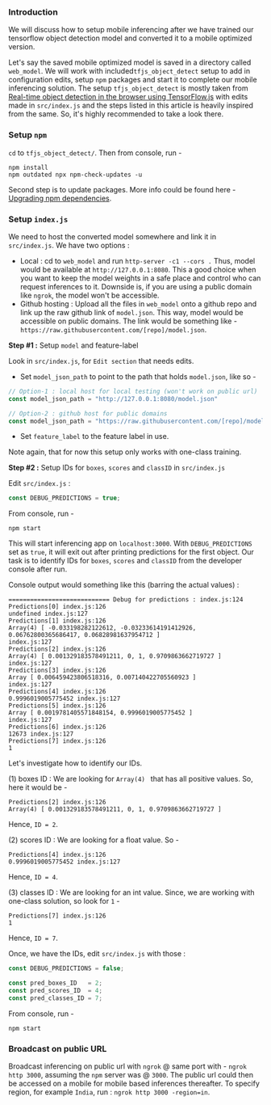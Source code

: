 ### Introduction

We will discuss how to setup mobile inferencing after we have trained our tensorflow object detection model and converted it to a mobile optimized version.

Let's say the saved mobile optimized model is saved in a directory called `web_model`. We will work with included`tfjs_object_detect` setup to add in configuration edits, setup `npm` packages and start it to complete our mobile inferencing solution. The setup `tfjs_object_detect` is mostly taken from [Real-time object detection in the browser using TensorFlow.js](https://github.com/hugozanini/TFJS-object-detection) with edits made in `src/index.js` and the steps listed in this article is heavily inspired from the same. So, it's highly recommended to take a look there.

### Setup `npm`

`cd` to `tfjs_object_detect/`. Then from console, run -

```shell
npm install
npm outdated npx npm-check-updates -u
```
Second step is to update packages. More info could be found here - [Upgrading npm dependencies](https://www.carlrippon.com/upgrading-npm-dependencies/).

### Setup `index.js`

We need to host the converted model somewhere and link it in `src/index.js`. We have two options :
- Local : cd to `web_model` and run `http-server -c1 --cors .` Thus, model would be available at `http://127.0.0.1:8080`. This a good choice when you want to keep the model weights in a safe place and control who can request inferences to it. Downside is, if you are using a public domain like `ngrok`, the model won't be accessible.
- Github hosting :  Upload all the files in `web_model` onto a github repo and link up the raw github link of `model.json`. This way, model would be accessible on public domains. The link would be something like - `https://raw.githubusercontent.com/[repo]/model.json`.

**Step #1 :** Setup `model` and feature-label


Look in `src/index.js`, for `Edit section` that needs edits.

- Set `model_json_path` to point to the path that holds `model.json`, like so -


```javascript
// Option-1 : local host for local testing (won't work on public url)
const model_json_path = "http://127.0.0.1:8080/model.json"

// Option-2 : github host for public domains
const model_json_path = "https://raw.githubusercontent.com/[repo]/model.json"
````

- Set `feature_label` to the feature label in use.

Note again, that for now this setup only works with one-class training.

**Step #2 :** Setup IDs for `boxes`, `scores` and `classID` in `src/index.js`

Edit `src/index.js` :

```javascript
const DEBUG_PREDICTIONS = true;
```

From console, run -
```shell
npm start
```

This will start inferencing app on `localhost:3000`. With `DEBUG_PREDICTIONS` set as `true`, it will exit out after printing predictions for the first object. Our task is to identify  IDs for `boxes`, `scores` and `classID` from the developer console after run.

Console output would something like this (barring the actual values) :
```shell
============================ Debug for predictions : index.js:124
Predictions[0] index.js:126
undefined index.js:127
Predictions[1] index.js:126
Array(4) [ -0.033198282122612, -0.03233614191412926, 0.06762800365686417, 0.06828981637954712 ]
index.js:127
Predictions[2] index.js:126
Array(4) [ 0.001329183578491211, 0, 1, 0.9709863662719727 ]
index.js:127
Predictions[3] index.js:126
Array [ 0.006459423806518316, 0.007140422705560923 ]
index.js:127
Predictions[4] index.js:126
0.9996019005775452 index.js:127
Predictions[5] index.js:126
Array [ 0.0019781405571848154, 0.9996019005775452 ]
index.js:127
Predictions[6] index.js:126
12673 index.js:127
Predictions[7] index.js:126
1
```

Let's investigate how to identify our IDs.

(1) boxes ID : We are looking for `Array(4) ` that has all positive values. So, here it would be -

```
Predictions[2] index.js:126
Array(4) [ 0.001329183578491211, 0, 1, 0.9709863662719727 ]
```
Hence, `ID = 2`.

(2) scores ID : We are looking for a float value. So -
```
Predictions[4] index.js:126
0.9996019005775452 index.js:127
```
Hence, `ID = 4`.

(3) classes ID : We are looking for an int value. Since, we are working with one-class solution, so look for `1` -
```
Predictions[7] index.js:126
1
```
Hence, `ID = 7`.

Once, we have the IDs, edit `src/index.js` with those :

```javascript
const DEBUG_PREDICTIONS = false;

const pred_boxes_ID   = 2;
const pred_scores_ID  = 4;
const pred_classes_ID = 7;
```

From console, run -
```shell
npm start
```

### Broadcast on public URL
Broadcast inferencing on public url with `ngrok` @ same port with - `ngrok http 3000`, assuming the `npm` server was @ `3000`. The public url could then be accessed on a mobile for mobile based inferences thereafter. To specify region, for example `India`, run : `ngrok http 3000 -region=in`.

